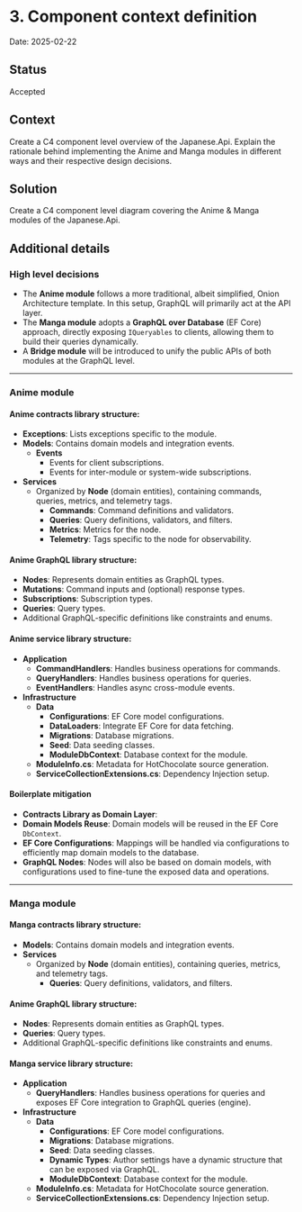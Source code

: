 # 3. Component context definition

Date: 2025-02-22

## Status

Accepted

## Context

Create a C4 component level overview of the Japanese.Api.
Explain the rationale behind implementing the Anime and Manga modules in different ways and their respective design decisions.

## Solution

Create a C4 component level diagram covering the Anime & Manga modules of the Japanese.Api.

## Additional details

### High level decisions
- The **Anime module** follows a more traditional, albeit simplified, Onion Architecture template. In this setup, GraphQL will primarily act at the API layer.
- The **Manga module** adopts a **GraphQL over Database** (EF Core) approach, directly exposing `IQueryables` to clients, allowing them to build their queries dynamically.
- A **Bridge module** will be introduced to unify the public APIs of both modules at the GraphQL level.

---

### Anime module

#### Anime contracts library structure:
- **Exceptions**: Lists exceptions specific to the module.
- **Models**: Contains domain models and integration events.
   - **Events**
      - Events for client subscriptions.
      - Events for inter-module or system-wide subscriptions.
- **Services**
   - Organized by **Node** (domain entities), containing commands, queries, metrics, and telemetry tags.
      - **Commands**: Command definitions and validators.
      - **Queries**: Query definitions, validators, and filters.
      - **Metrics**: Metrics for the node.
      - **Telemetry**: Tags specific to the node for observability.

#### Anime GraphQL library structure:
- **Nodes**: Represents domain entities as GraphQL types.
- **Mutations**: Command inputs and (optional) response types.
- **Subscriptions**: Subscription types.
- **Queries**: Query types.
- Additional GraphQL-specific definitions like constraints and enums.

#### Anime service library structure:
- **Application**
   - **CommandHandlers**: Handles business operations for commands.
   - **QueryHandlers**: Handles business operations for queries.
   - **EventHandlers**: Handles async cross-module events.
- **Infrastructure**
   - **Data**
      - **Configurations**: EF Core model configurations.
      - **DataLoaders**: Integrate EF Core for data fetching.
      - **Migrations**: Database migrations.
      - **Seed**: Data seeding classes.
      - **ModuleDbContext**: Database context for the module.
   - **ModuleInfo.cs**: Metadata for HotChocolate source generation.
   - **ServiceCollectionExtensions.cs**: Dependency Injection setup.

   
#### Boilerplate mitigation
- **Contracts Library as Domain Layer**:
- **Domain Models Reuse**: Domain models will be reused in the EF Core `DbContext`.
- **EF Core Configurations**: Mappings will be handled via configurations to efficiently map domain models to the database.
- **GraphQL Nodes**: Nodes will also be based on domain models, with configurations used to fine-tune the exposed data and operations.

---

### Manga module

#### Manga contracts library structure:
- **Models**: Contains domain models and integration events.
- **Services**
   - Organized by **Node** (domain entities), containing queries, metrics, and telemetry tags.
      - **Queries**: Query definitions, validators, and filters.

#### Anime GraphQL library structure:
- **Nodes**: Represents domain entities as GraphQL types.
- **Queries**: Query types.
- Additional GraphQL-specific definitions like constraints and enums.

#### Manga service library structure:
- **Application**
    - **QueryHandlers**: Handles business operations for queries and exposes EF Core integration to GraphQL queries (engine).
- **Infrastructure**
    - **Data**
        - **Configurations**: EF Core model configurations.
        - **Migrations**: Database migrations.
        - **Seed**: Data seeding classes.
        - **Dynamic Types**: Author settings have a dynamic structure that can be exposed via GraphQL. 
        - **ModuleDbContext**: Database context for the module.
    - **ModuleInfo.cs**: Metadata for HotChocolate source generation.
    - **ServiceCollectionExtensions.cs**: Dependency Injection setup.